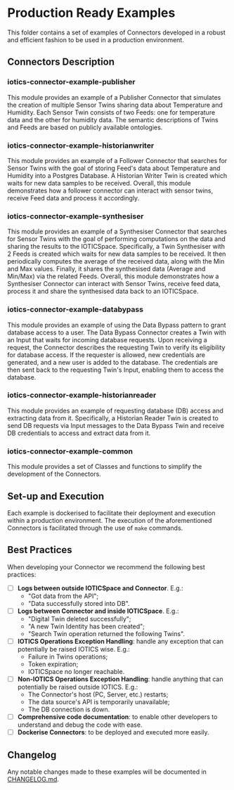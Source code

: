 # Production Ready Examples

This folder contains a set of examples of Connectors developed in a robust and efficient fashion to be used in a production environment.

## Connectors Description

### iotics-connector-example-publisher

This module provides an example of a Publisher Connector that simulates the creation of multiple Sensor Twins sharing data about Temperature and Humidity. Each Sensor Twin consists of two Feeds: one for temperature data and the other for humidity data. The semantic descriptions of Twins and Feeds are based on publicly available ontologies.

### iotics-connector-example-historianwriter

This module provides an example of a Follower Connector that searches for Sensor Twins with the goal of storing Feed's data about Temperature and Humidity into a Postgres Database. A Historian Writer Twin is created which waits for new data samples to be received. Overall, this module demonstrates how a follower connector can interact with sensor twins, receive Feed data and process it accordingly.

### iotics-connector-example-synthesiser

This module provides an example of a Synthesiser Connector that searches for Sensor Twins with the goal of performing computations on the data and sharing the results to the IOTICSpace. Specifically, a Twin Synthesiser with 2 Feeds is created which waits for new data samples to be received. It then periodically computes the average of the received data, along with the Min and Max values. Finally, it shares the synthesised data (Average and Min/Max) via the related Feeds. Overall, this module demonstrates how a Synthesiser Connector can interact with Sensor Twins, receive feed data, process it and share the synthesised data back to an IOTICSpace.

### iotics-connector-example-databypass

This module provides an example of using the Data Bypass pattern to grant database access to a user. The Data Bypass Connector creates a Twin with an Input that waits for incoming database requests. Upon receiving a request, the Connector describes the requesting Twin to verify its eligibility for database access. If the requester is allowed, new credentials are generated, and a new user is added to the database. The credentials are then sent back to the requesting Twin's Input, enabling them to access the database.

### iotics-connector-example-historianreader

This module provides an example of requesting database (DB) access and extracting data from it. Specifically, a Historian Reader Twin is created to send DB requests via Input messages to the Data Bypass Twin and receive DB credentials to access and extract data from it.

### iotics-connector-example-common

This module provides a set of Classes and functions to simplify the development of the Connectors.

## Set-up and Execution

Each example is dockerised to facilitate their deployment and execution within a production environment. The execution of the aforementioned Connectors is facilitated through the use of `make` commands.

## Best Practices

When developing your Connector we recommend the following best practices:

- [ ] **Logs between outside IOTICSpace and Connector**. E.g.:
  - "Got data from the API";
  - "Data successfully stored into DB".
- [ ] **Logs between Connector and inside IOTICSpace**. E.g.:
  - "Digital Twin deleted successfully";
  - "A new Twin Identity has been created";
  - "Search Twin operation returned the following Twins".
- [ ] **IOTICS Operations Exception Handling**: handle any exception that can potentially be raised IOTICS wise. E.g.:
  - Failure in Twins operations;
  - Token expiration;
  - IOTICSpace no longer reachable.
- [ ] **Non-IOTICS Operations Exception Handling**: handle anything that can potentially be raised outside IOTICS. E.g.:
  - The Connector's host (PC, Server, etc.) restarts;
  - The data source's API is temporarily unavailable;
  - The DB connection is down.
- [ ] **Comprehensive code documentation**: to enable other developers to understand and debug the code with ease.
- [ ] **Dockerise Connectors**: to be deployed and executed more easily.

## Changelog

Any notable changes made to these examples will be documented in [CHANGELOG.md](./CHANGELOG.md).
